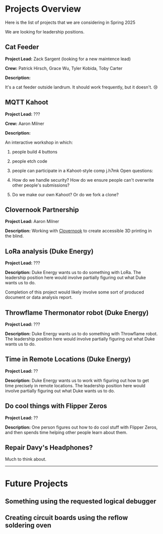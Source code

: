 # Projects Overview

Here is the list of projects that we are considering in Spring 2025 

We are looking for leadership positions.

## Cat Feeder

**Project Lead:** Zack Sargent (looking for a new maintence lead)

**Crew:** Patrick Hirsch, Grace Wu, Tyler Kobida, Toby Carter

**Description:**

It's a cat feeder outside landrum. It should work frequently, but it doesn't. 😢

## MQTT Kahoot

**Project Lead:** ???

**Crew:** Aaron Milner

**Description:** 

An interactive workshop in which:

1. people build 4 buttons
2. people etch code
3. people can participate in a Kahoot-style comp
j.h7mk
Open questions:

1. How do we handle security? How do we ensure people can't overwrite other people's submissions?
2. Do we make our own Kahoot? Or do we fork a clone?

## Clovernook Partnership

**Project Lead:** Aaron Milner

**Description:** Working with [Clovernook](https://clovernook.org/) to create accessible 3D printing in the blind.

## LoRa analysis (Duke Energy)

**Project Lead:** ???

**Description:** Duke Energy wants us to do something with LoRa. 
The leadership position here would involve partially figuring out what Duke wants us to do.

Completion of this project would likely involve some sort of produced document or data analysis report.

## Throwflame Thermonator robot (Duke Energy)

**Project Lead:** ???

**Description:** Duke Energy wants us to do something with Throwflame robot. 
The leadership position here would involve partially figuring out what Duke wants us to do.

## Time in Remote Locations (Duke Energy)

**Project Lead:** ?? 

**Description:** Duke Energy wants us to work with figuring out how to get time precisely in remote locations.
The leadership position here would involve partially figuring out what Duke wants us to do.

## Do cool things with Flipper Zeros

**Project Lead:** ??

**Description:** One person figures out how to do cool stuff with Flipper Zeros, and then spends time helping other people learn about them.

## Repair Davy's Headphones?

Much to think about.

----

# Future Projects

## Something using the requested logical debugger

## Creating circuit boards using the reflow soldering oven







